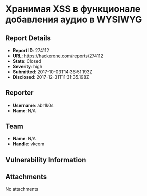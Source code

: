 # Хранимая XSS в функционале добавления аудио в WYSIWYG

## Report Details
- **Report ID**: 274112
- **URL**: https://hackerone.com/reports/274112
- **State**: Closed
- **Severity**: high
- **Submitted**: 2017-10-03T14:36:51.193Z
- **Disclosed**: 2017-12-31T11:31:35.198Z

## Reporter
- **Username**: abr1k0s
- **Name**: N/A

## Team
- **Name**: N/A
- **Handle**: vkcom

## Vulnerability Information


## Attachments
No attachments
